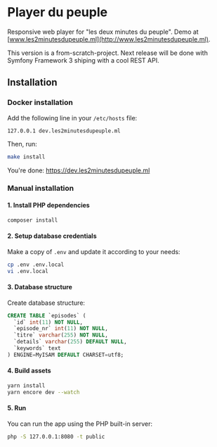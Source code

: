 # Player du peuple
Responsive web player for "les deux minutes du peuple".
Demo at [www.les2minutesdupeuple.ml](http://www.les2minutesdupeuple.ml).

This version is a from-scratch-project. Next release will be done with Symfony Framework 3 shiping with a cool REST API.

## Installation
### Docker installation
Add the following line in your `/etc/hosts` file:
```
127.0.0.1 dev.les2minutesdupeuple.ml
```

Then, run:
```bash
make install
```

You're done: https://dev.les2minutesdupeuple.ml

### Manual installation
#### 1. Install PHP dependencies
```bash
composer install
```

#### 2. Setup database credentials
Make a copy of `.env` and update it according to your needs:
```bash
cp .env .env.local
vi .env.local
```

#### 3. Database structure
Create database structure:

```sql
CREATE TABLE `episodes` (
  `id` int(11) NOT NULL,
  `episode_nr` int(11) NOT NULL,
  `titre` varchar(255) NOT NULL,
  `details` varchar(255) DEFAULT NULL,
  `keywords` text
) ENGINE=MyISAM DEFAULT CHARSET=utf8;
```

#### 4. Build assets
```bash
yarn install
yarn encore dev --watch
```

#### 5. Run
You can run the app using the PHP built-in server:
```bash
php -S 127.0.0.1:8080 -t public
```